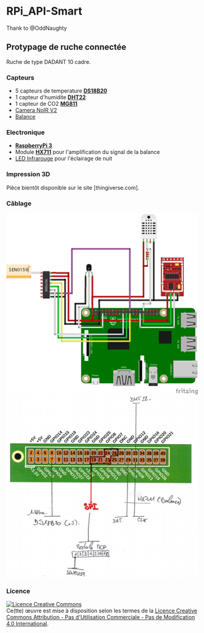 # RPi_API-Smart

Thank to @OddNaughty

## Protypage de ruche connectée

Ruche de type DADANT 10 cadre.

### Capteurs
 - 5 capteurs de temperature [**DS18B20**](https://boutique.semageek.com/fr/769-sonde-de-temperature-etanche-ds18b20.html)
 - 1 capteur d'humidite [**DHT22**](https://boutique.semageek.com/fr/416-dht22-capteur-de-temperature-et-humidite-digital.html)
 - 1 capteur de CO2 [**MG811**](https://www.dfrobot.com/product-1023.html)
 - [Camera NoIR V2](https://boutique.semageek.com/fr/782-module-camera-8mp-v2-infrarouge-pour-raspberry-pi.html?search_query=noir&results=72)
 - [Balance](https://www.amazon.fr/dp/B00DOZ6U9I/ref=pe_3044141_185740131_TE_item)
 
### Electronique
  - [**RaspberryPi 3**](https://boutique.semageek.com/fr/722-raspberry-pi3-modele-b-1go-64-bits-640522710850.html)
  - Module [**HX711**](https://www.sparkfun.com/products/13879) pour l'amplification du signal de la balance
  - [LED Infrarouge](https://boutique.semageek.com/fr/134-led-infrarouge-5mm-x-5.html) pour l'éclairage de nuit

### Impression 3D
Pièce bientôt disponible sur le site [thingiverse.com].

### Câblage
![Wiring](/wiring.png)
![Simple Wiring](/simple_wiring.png)

### Licence
<a rel="license" href="http://creativecommons.org/licenses/by-nc-nd/4.0/"><img alt="Licence Creative Commons" style="border-width:0" src="https://i.creativecommons.org/l/by-nc-nd/4.0/88x31.png" /></a><br />Ce(tte) œuvre est mise à disposition selon les termes de la <a rel="license" href="http://creativecommons.org/licenses/by-nc-nd/4.0/">Licence Creative Commons Attribution - Pas d&#39;Utilisation Commerciale - Pas de Modification 4.0 International</a>.
